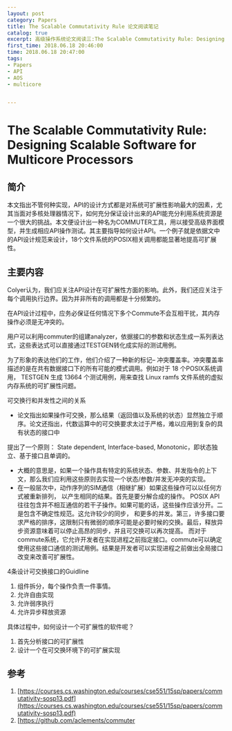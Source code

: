 ```yaml
---
layout: post
category: Papers
title: The Scalable Commutativity Rule 论文阅读笔记
catalog: true
excerpt: 高级操作系统论文阅读三:The Scalable Commutativity Rule: Designing Scalable Software for Multicore Processors
first_time: 2018.06.18 20:46:00
time: 2018.06.18 20:47:00
tags:
- Papers
- API
- AOS
- multicore


---
```


# The Scalable Commutativity Rule: Designing Scalable Software for Multicore Processors

## 简介

本文指出不管何种实现，API的设计方式都是对系统可扩展性影响最大的因素，尤其当面对多核处理器情况下，如何充分保证设计出来的API能充分利用系统资源是一个很大的挑战。本文便设计出一种名为COMMUTER工具，用以接受高级界面模型，并生成相应API操作测试。其主要指导如何设计API。一个例子就是依据文中的API设计规范来设计，18个文件系统的POSIX相关调用都能显著地提高可扩展性。



## 主要内容

Colyer认为，我们应关注API设计在可扩展性方面的影响。此外，我们还应关注于每个调用执行边界。因为并非所有的调用都是十分频繁的。

在API设计过程中，应务必保证任何情况下多个Commute不会互相干扰，其内存操作必须是无冲突的。

用户可以利用commuter的组建analyzer，依据接口的参数和状态生成一系列表达式，这些表达式可以直接通过TESTGEN转化成实际的测试用例。

为了形象的表达他们的工作，他们介绍了一种新的标记– 冲突覆盖率。冲突覆盖率描述的是在共有数据接口下的所有可能的模式调用。例如对于 18 个POSIX系统调用， TESTGEN 生成 13664 个测试用例，用来查找 Linux ramfs 文件系统的虚拟内存系统的可扩展性问题。

可交换行和并发性之间的关系

- 论文指出如果操作可交换，那么结果（返回值以及系统的状态）显然独立于顺序。论文还指出，代数运算中的可交换要求太过于严格，难以应用到复杂的具有状态的接口中

提出了一个原则： State dependent, Interface-based, Monotonic，即状态独立、基于接口且单调的。

- 大概的意思是，如果一个操作具有特定的系统状态、参数、并发指令的上下文，那么我们应利用这些原则去实现一个状态/参数/并发无冲突的实现。
- 在一般层次中，动作序列的SIM通信（相继扩展）如果这些操作可以以任何方式被重新排列， 以产生相同的结果。首先是要分解合成的操作。 POSIX API往往包含并不相互通信的若干子操作。如果可能的话，这些操作应该分开。二是包含不确定性规范。这允许较少的同步， 和更多的并发。第三，许多接口要求严格的排序，这限制只有微弱的顺序可能是必要时候的交换。最后，释放异步资源意味着可以停止高昂的同步，并且可交换可以再次提高。 而对于commute系统，它允许开发者在实现进程之前指定接口。commute可以确定使用这些接口通信的测试用例。结果是开发者可以实现进程之前做出全局接口改变来改善可扩展性。

4条设计可交换接口的Guidline

1. 组件拆分，每个操作负责一件事情。
2. 允许自由实现
3. 允许弱序执行
4. 允许异步释放资源

具体过程中，如何设计一个可扩展性的软件呢？

1. 首先分析接口的可扩展性
2. 设计一个在可交换环境下的可扩展实现





## 参考

1. [https://courses.cs.washington.edu/courses/cse551/15sp/papers/commutativity-sosp13.pdf](https://courses.cs.washington.edu/courses/cse551/15sp/papers/commutativity-sosp13.pdf)
2. [https://github.com/aclements/commuter